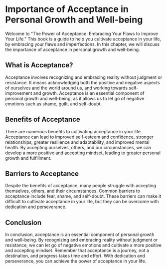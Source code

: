 # Importance of Acceptance in Personal Growth and Well-being

Welcome to "The Power of Acceptance: Embracing Your Flaws to Improve Your Life." This book is a guide to help you cultivate acceptance in your life, by embracing your flaws and imperfections. In this chapter, we will discuss the importance of acceptance in personal growth and well-being.

What is Acceptance?
-------------------

Acceptance involves recognizing and embracing reality without judgment or resistance. It means acknowledging both the positive and negative aspects of ourselves and the world around us, and working towards self-improvement and growth. Acceptance is an essential component of personal growth and well-being, as it allows us to let go of negative emotions such as shame, guilt, and self-doubt.

Benefits of Acceptance
----------------------

There are numerous benefits to cultivating acceptance in your life. Acceptance can lead to improved self-esteem and confidence, stronger relationships, greater resilience and adaptability, and improved mental health. By accepting ourselves, others, and our circumstances, we can develop a more positive and accepting mindset, leading to greater personal growth and fulfillment.

Barriers to Acceptance
----------------------

Despite the benefits of acceptance, many people struggle with accepting themselves, others, and their circumstances. Common barriers to acceptance include fear, shame, and self-doubt. These barriers can make it difficult to cultivate acceptance in your life, but they can be overcome with dedication and perseverance.

Conclusion
----------

In conclusion, acceptance is an essential component of personal growth and well-being. By recognizing and embracing reality without judgment or resistance, we can let go of negative emotions and cultivate a more positive and accepting mindset. Remember that acceptance is a journey, not a destination, and progress takes time and effort. With dedication and perseverance, you can achieve the power of acceptance in your life.


